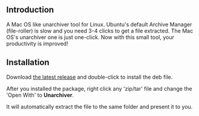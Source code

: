 ## Introduction

A Mac OS like unarchiver tool for Linux. Ubuntu's default Archive Manager (file-roller) is slow and you need 3-4 clicks to get a file extracted. The Mac OS's unarchiver one is just one-click. Now with this small tool, your productivity is improved!

## Installation

Download [the latest release](https://github.com/jasonleakey/1click-unarchiver-linux/releases/download/0.1/unarchiver-0.1.deb) and double-click to install the deb file. 

After you installed the package, right click any 'zip/tar' file and change the 'Open With' to **Unarchiver**.

It will automatically extract the file to the same folder and present it to you.


